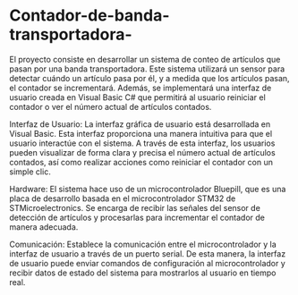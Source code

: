 # Contador-de-banda-transportadora-
El proyecto consiste en desarrollar un sistema de conteo de artículos que pasan por una banda transportadora. Este sistema utilizará un sensor para detectar cuándo un artículo pasa por él, y a medida que los artículos pasan, el contador se incrementará. Además, se implementará una interfaz de usuario creada en Visual Basic C# que permitirá al usuario reiniciar el contador o ver el número actual de artículos contados.

Interfaz de Usuario: 
La interfaz gráfica de usuario está desarrollada en Visual Basic. Esta interfaz proporciona una manera intuitiva para que el usuario interactúe con el sistema. A través de esta interfaz, los usuarios pueden visualizar de forma clara y precisa el número actual de artículos contados, así como realizar acciones como reiniciar el contador con un simple clic.

Hardware: 
El sistema hace uso de un microcontrolador Bluepill, que es una placa de desarrollo basada en el microcontrolador STM32 de STMicroelectronics. Se encarga de recibir las señales del sensor de detección de artículos y procesarlas para incrementar el contador de manera adecuada. 

Comunicación: 
Establece la comunicación entre el microcontrolador y la interfaz de usuario a través de un puerto serial. De esta manera, la interfaz de usuario puede enviar comandos de configuración al microcontrolador y recibir datos de estado del sistema para mostrarlos al usuario en tiempo real.
